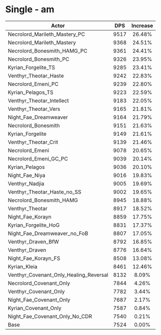 # Single - am
| Actor | DPS | Increase |
|---|:---:|:---:|
|Necrolord_Marileth_Mastery_PC|9517|26.48%|
|Necrolord_Marileth_Mastery|9368|24.51%|
|Necrolord_Bonesmith_HAMG_PC|9361|24.41%|
|Necrolord_Bonesmith_PC|9326|23.95%|
|Kyrian_Forgelite_TS|9285|23.41%|
|Venthyr_Theotar_Haste|9242|22.83%|
|Necrolord_Emeni_PC|9239|22.80%|
|Kyrian_Pelagos_TS|9223|22.59%|
|Venthyr_Theotar_Intellect|9183|22.05%|
|Venthyr_Theotar_Vers|9165|21.81%|
|Night_Fae_Dreamweaver|9164|21.79%|
|Necrolord_Bonesmith|9151|21.63%|
|Kyrian_Forgelite|9149|21.61%|
|Venthyr_Theotar_Crit|9139|21.46%|
|Necrolord_Emeni|9078|20.65%|
|Necrolord_Emeni_GC_PC|9039|20.14%|
|Kyrian_Pelagos|9036|20.10%|
|Night_Fae_Niya|9016|19.83%|
|Venthyr_Nadjia|9005|19.69%|
|Venthyr_Theotar_Haste_no_SS|9002|19.65%|
|Necrolord_Bonesmith_HAMG|8945|18.88%|
|Venthyr_Theotar|8917|18.52%|
|Night_Fae_Korayn|8859|17.75%|
|Kyrian_Forgelite_HoG|8831|17.37%|
|Night_Fae_Dreamweaver_no_FoB|8807|17.05%|
|Venthyr_Draven_BfW|8792|16.85%|
|Venthyr_Draven|8776|16.64%|
|Night_Fae_Korayn_FS|8508|13.08%|
|Kyrian_Kleia|8461|12.46%|
|Venthyr_Covenant_Only_Healing_Reversal|8132|8.09%|
|Necrolord_Covenant_Only|7844|4.26%|
|Venthyr_Covenant_Only|7782|3.44%|
|Night_Fae_Covenant_Only|7687|2.17%|
|Kyrian_Covenant_Only|7587|0.84%|
|Night_Fae_Covenant_Only_No_CDR|7540|0.21%|
|Base|7524|0.00%|
